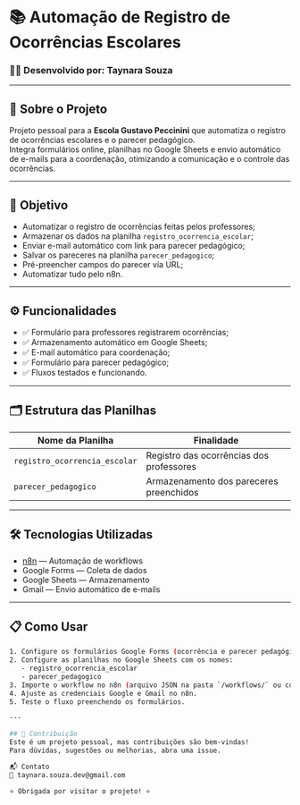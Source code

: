 # 📚 Automação de Registro de Ocorrências Escolares



### 👩‍💻 Desenvolvido por: **Taynara Souza**

---

## 🚀 Sobre o Projeto

Projeto pessoal para a **Escola Gustavo Peccinini** que automatiza o registro de ocorrências escolares e o parecer pedagógico.  
Integra formulários online, planilhas no Google Sheets e envio automático de e-mails para a coordenação, otimizando a comunicação e o controle das ocorrências.

---

## 🎯 Objetivo

- Automatizar o registro de ocorrências feitas pelos professores;
- Armazenar os dados na planilha `registro_ocorrencia_escolar`;
- Enviar e-mail automático com link para parecer pedagógico;
- Salvar os pareceres na planilha `parecer_pedagogico`;
- Pré-preencher campos do parecer via URL;
- Automatizar tudo pelo n8n.

---

## ⚙️ Funcionalidades

- ✅ Formulário para professores registrarem ocorrências;  
- ✅ Armazenamento automático em Google Sheets;  
- ✅ E-mail automático para coordenação;  
- ✅ Formulário para parecer pedagógico;  
- ✅ Fluxos testados e funcionando.

---

## 🗂️ Estrutura das Planilhas

| Nome da Planilha            | Finalidade                              |
|----------------------------|----------------------------------------|
| `registro_ocorrencia_escolar` | Registro das ocorrências dos professores |
| `parecer_pedagogico`          | Armazenamento dos pareceres preenchidos |

---

## 🛠️ Tecnologias Utilizadas

- [n8n](https://n8n.io/) — Automação de workflows  
- Google Forms — Coleta de dados  
- Google Sheets — Armazenamento  
- Gmail — Envio automático de e-mails  

---

## 📋 Como Usar

```bash
1. Configure os formulários Google Forms (ocorrência e parecer pedagógico).
2. Configure as planilhas no Google Sheets com os nomes:
   - registro_ocorrencia_escolar
   - parecer_pedagogico
3. Importe o workflow no n8n (arquivo JSON na pasta `/workflows/` ou configure manualmente).
4. Ajuste as credenciais Google e Gmail no n8n.
5. Teste o fluxo preenchendo os formulários.

---

## 🤝 Contribuição
Este é um projeto pessoal, mas contribuições são bem-vindas!
Para dúvidas, sugestões ou melhorias, abra uma issue.

📬 Contato
📧 taynara.souza.dev@gmail.com

⭐ Obrigada por visitar o projeto! ⭐
